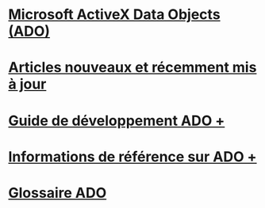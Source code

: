 # [Microsoft ActiveX Data Objects (ADO)](microsoft-activex-data-objects-ado.md)
# [Articles nouveaux et récemment mis à jour](new-updated-ado.md)

# [Guide de développement ADO +](./guide/ado-programmer-s-guide.md)
# [Informations de référence sur ADO +](./reference/ado-glossary.md)

# [Glossaire ADO](ado-glossary.md)
